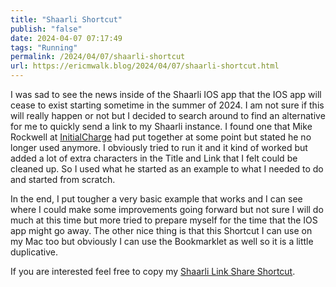 ```yaml
---
title: "Shaarli Shortcut"
publish: "false"
date: 2024-04-07 07:17:49
tags: "Running"
permalink: /2024/04/07/shaarli-shortcut
url: https://ericmwalk.blog/2024/04/07/shaarli-shortcut.html
---
```


I was sad to see the news inside of the Shaarli IOS app that the IOS app will cease to exist starting sometime in the summer of 2024. I am not sure if this will really happen or not but I decided to search around to find an alternative for me to quickly send a link to my Shaarli instance. I found one that Mike Rockwell at [InitialCharge](https://initialcharge.net/projects/toolkit/) had put together at some point but stated he no longer used anymore. I obviously tried to run it and it kind of worked but added a lot of extra characters in the Title and Link that I felt could be cleaned up. So I used what he started as an example to what I needed to do and started from scratch.

In the end, I put tougher a very basic example that works and I can see where I could make some improvements going forward but not sure I will do much at this time but more tried to prepare myself for the time that the IOS app might go away. The other nice thing is that this Shortcut I can use on my Mac too but obviously I can use the Bookmarklet as well so it is a little duplicative.

If you are interested feel free to copy my [Shaarli Link Share Shortcut](https://www.icloud.com/shortcuts/b4f30ff429314604a70b7518e1722c7b).